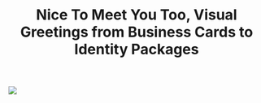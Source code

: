 ﻿---
category:
- books
- branding
title: Nice To Meet You Too, Visual Greetings from Business Cards to Identity Packages 
description:  This book is great for visual design, personal branding, and business card design.
link:  http://amzn.to/2wEWJKR
id: branding
tags: [branding]
---
<a target="_blank"  href="https://www.amazon.com/gp/product/9881732786/ref=as_li_tl?ie=UTF8&camp=1789&creative=9325&creativeASIN=9881732786&linkCode=as2&tag=compassofdesi-20&linkId=daf1a7383c9394fb016ede577ca494b3"><img border="0" src="//ws-na.amazon-adsystem.com/widgets/q?_encoding=UTF8&MarketPlace=US&ASIN=9881732786&ServiceVersion=20070822&ID=AsinImage&WS=1&Format=_SL250_&tag=compassofdesi-20" ></a><img src="//ir-na.amazon-adsystem.com/e/ir?t=compassofdesi-20&l=am2&o=1&a=9881732786" width="1" height="1" border="0" alt="" style="border:none !important; margin:0px !important;" />
